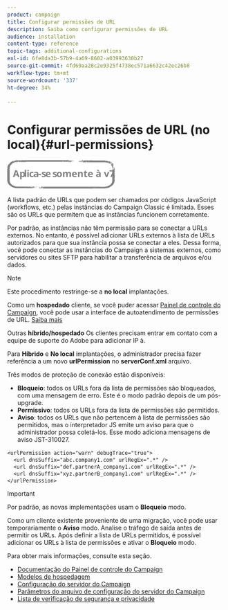 ```yaml
---
product: campaign
title: Configurar permissões de URL
description: Saiba como configurar permissões de URL
audience: installation
content-type: reference
topic-tags: additional-configurations
exl-id: 6fe8da3b-57b9-4a69-8602-a03993630b27
source-git-commit: 4fd69aa28c2e9325f4738ec571a6632c42ec26b8
workflow-type: tm+mt
source-wordcount: '337'
ht-degree: 34%

---
```


# Configurar permissões de URL (no local){#url-permissions}

![](../../assets/v7-only.svg)

A lista padrão de URLs que podem ser chamados por códigos JavaScript (workflows, etc.) pelas instâncias do Campaign Classic é limitada. Esses são os URLs que permitem que as instâncias funcionem corretamente.

Por padrão, as instâncias não têm permissão para se conectar a URLs externos. No entanto, é possível adicionar URLs externos à lista de URLs autorizados para que sua instância possa se conectar a eles. Dessa forma, você pode conectar as instâncias do Campaign a sistemas externos, como servidores ou sites SFTP para habilitar a transferência de arquivos e/ou dados.

>[!NOTE]
>
>Este procedimento restringe-se a **no local** implantações.
>
>Como um **hospedado** cliente, se você puder acessar [Painel de controle do Campaign](https://experienceleague.adobe.com/docs/control-panel/using/control-panel-home.html?lang=pt-BR), você pode usar a interface de autoatendimento de permissões de URL. [Saiba mais](https://experienceleague.adobe.com/docs/control-panel/using/instances-settings/url-permissions.html?lang=pt-BR)
>
>Outras **híbrido/hospedado** Os clientes precisam entrar em contato com a equipe de suporte do Adobe para adicionar IP à.

Para **Híbrido** e **No local** implantações, o administrador precisa fazer referência a um novo **urlPermission** no **serverConf.xml** arquivo.


Três modos de proteção de conexão estão disponíveis:

* **Bloqueio**: todos os URLs fora da lista de permissões são bloqueados, com uma mensagem de erro. Este é o modo padrão depois de um pós-upgrade.
* **Permissivo**: todos os URLs fora da lista de permissões são permitidos.
* **Aviso**: todos os URLs que não pertencem à lista de permissões são permitidos, mas o interpretador JS emite um aviso para que o administrador possa coletá-los. Esse modo adiciona mensagens de aviso JST-310027.

```
<urlPermission action="warn" debugTrace="true">
  <url dnsSuffix="abc.company1.com" urlRegEx=".*" />
  <url dnsSuffix="def.partnerA_company1.com" urlRegEx=".*" />
  <url dnsSuffix="xyz.partnerB_company1.com" urlRegEx=".*" />
</urlPermission>
```

>[!IMPORTANT]
>
>Por padrão, as novas implementações usam o **Bloqueio** modo.
>
>Como um cliente existente proveniente de uma migração, você pode usar temporariamente o **Aviso** modo. Analise o tráfego de saída antes de permitir os URLs. Após definir a lista de URLs permitidos, é possível adicionar os URLs à lista de permissões e ativar o **Bloqueio** modo.

Para obter mais informações, consulte esta seção.

* [Documentação do Painel de controle do Campaign](https://experienceleague.adobe.com/docs/control-panel/using/control-panel-home.html?lang=pt-BR)
* [Modelos de hospedagem](hosting-models.md)
* [Configuração do servidor do Campaign](configuring-campaign-server.md)
* [Parâmetros do arquivo de configuração do servidor do Campaign](the-server-configuration-file.md)
* [Lista de verificação de segurança e privacidade](get-started-security-privacy.md)
